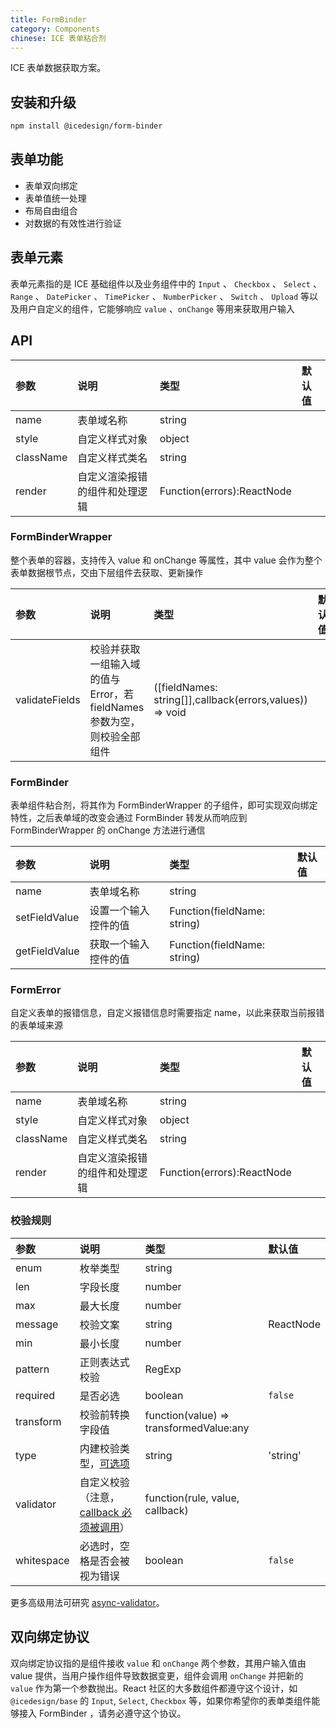 ```yaml
---
title: FormBinder
category: Components
chinese: ICE 表单粘合剂
---
```


ICE 表单数据获取方案。

## 安装和升级

```bash
npm install @icedesign/form-binder
```

## 表单功能

- 表单双向绑定
- 表单值统一处理
- 布局自由组合
- 对数据的有效性进行验证

## 表单元素

表单元素指的是 ICE 基础组件以及业务组件中的 `Input` 、 `Checkbox` 、 `Select` 、 `Range` 、 `DatePicker` 、 `TimePicker` 、 `NumberPicker` 、 `Switch` 、 `Upload` 等以及用户自定义的组件，它能够响应 `value` 、`onChange` 等用来获取用户输入

## API

| 参数      | 说明                           | 类型                       | 默认值 |
| :-------- | :----------------------------- | :------------------------- | :----- |
| name​     | 表单域名称                     | string                     |        |
| style     | 自定义样式对象                 | object                     |        |
| className | 自定义样式类名                 | string                     |        |
| render    | 自定义渲染报错的组件和处理逻辑 | Function(errors):ReactNode |        |

### FormBinderWrapper

整个表单的容器，支持传入 value 和 onChange 等属性，其中 value 会作为整个表单数据根节点，交由下层组件去获取、更新操作

| 参数           | 说明                                                                     | 类型                                                     | 默认值 |
| :------------- | :----------------------------------------------------------------------- | :------------------------------------------------------- | :----- |
| validateFields | 校验并获取一组输入域的值与 Error，若 fieldNames 参数为空，则校验全部组件 | ([fieldNames: string[]],callback(errors,values)) => void |

### FormBinder

表单组件粘合剂，将其作为 FormBinderWrapper 的子组件，即可实现双向绑定特性，之后表单域的改变会通过 FormBinder 转发从而响应到 FormBinderWrapper 的 onChange 方法进行通信

| 参数          | 说明                 | 类型                        | 默认值 |
| :------------ | :------------------- | :-------------------------- | :----- |
| name​         | 表单域名称           | string                      |        |
| setFieldValue | 设置一个输入控件的值 | Function(fieldName: string) |        |
| getFieldValue | 获取一个输入控件的值 | Function(fieldName: string) |        |

### FormError

自定义表单的报错信息，自定义报错信息时需要指定 name，以此来获取当前报错的表单域来源

| 参数      | 说明                           | 类型                       | 默认值 |
| :-------- | :----------------------------- | :------------------------- | :----- |
| name​     | 表单域名称                     | string                     |        |
| style     | 自定义样式对象                 | object                     |        |
| className | 自定义样式类名                 | string                     |        |
| render    | 自定义渲染报错的组件和处理逻辑 | Function(errors):ReactNode |        |

### 校验规则

| 参数       | 说明                                                                                            | 类型                                    | 默认值    |
| :--------- | :---------------------------------------------------------------------------------------------- | :-------------------------------------- | :-------- |
| enum       | 枚举类型                                                                                        | string                                  |           |
| len        | 字段长度                                                                                        | number                                  |           |
| max        | 最大长度                                                                                        | number                                  |           |
| message    | 校验文案                                                                                        | string                                  | ReactNode |  |
| min        | 最小长度                                                                                        | number                                  |           |
| pattern    | 正则表达式校验                                                                                  | RegExp                                  |           |
| required   | 是否必选                                                                                        | boolean                                 | `false`   |
| transform  | 校验前转换字段值                                                                                | function(value) => transformedValue:any |           |
| type       | 内建校验类型，[可选项](https://github.com/yiminghe/async-validator#type)                        | string                                  | 'string'  |
| validator  | 自定义校验（注意，[callback 必须被调用](https://github.com/ant-design/ant-design/issues/5155)） | function(rule, value, callback)         |           |
| whitespace | 必选时，空格是否会被视为错误                                                                    | boolean                                 | `false`   |

更多高级用法可研究 [async-validator](https://github.com/yiminghe/async-validator)。

## 双向绑定协议

双向绑定协议指的是组件接收 `value` 和 `onChange` 两个参数，其用户输入值由 value 提供，当用户操作组件导致数据变更，组件会调用 `onChange` 并把新的 `value` 作为第一个参数抛出。React 社区的大多数组件都遵守这个设计，如 `@icedesign/base` 的 `Input`, `Select`, `Checkbox` 等，如果你希望你的表单类组件能够接入 FormBinder ，请务必遵守这个协议。
